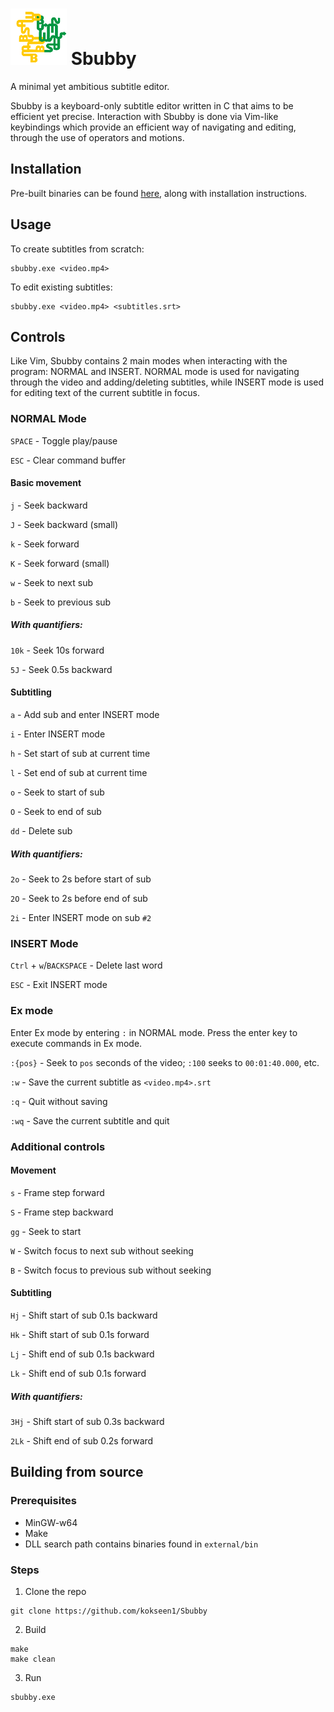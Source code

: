 # ![logo](https://github.com/kokseen1/Sbubby/blob/master/img/logo.png?raw=true) Sbubby

A minimal yet ambitious subtitle editor.

Sbubby is a keyboard-only subtitle editor written in C that aims to be efficient yet precise. Interaction with Sbubby is done via Vim-like keybindings which provide an efficient way of navigating and editing, through the use of operators and motions.

## Installation

Pre-built binaries can be found [here](https://github.com/kokseen1/Sbubby/releases), along with installation instructions.

## Usage

To create subtitles from scratch:

```
sbubby.exe <video.mp4>
```

To edit existing subtitles:

```
sbubby.exe <video.mp4> <subtitles.srt>
```

## Controls

Like Vim, Sbubby contains 2 main modes when interacting with the program: NORMAL and INSERT. NORMAL mode is used for navigating through the video and adding/deleting subtitles, while INSERT mode is used for editing text of the current subtitle in focus.

### NORMAL Mode

`SPACE` - Toggle play/pause

`ESC` - Clear command buffer

#### Basic movement

`j` - Seek backward

`J` - Seek backward (small)

`k` - Seek forward

`K` - Seek forward (small)

`w` - Seek to next sub

`b` - Seek to previous sub

##### With quantifiers:

`10k` - Seek 10s forward

`5J` - Seek 0.5s backward

#### Subtitling

`a` - Add sub and enter INSERT mode

`i` - Enter INSERT mode

`h` - Set start of sub at current time

`l` - Set end of sub at current time

`o` - Seek to start of sub

`O` - Seek to end of sub

`dd` - Delete sub

##### With quantifiers:

`2o` - Seek to 2s before start of sub

`2O` - Seek to 2s before end of sub

`2i` - Enter INSERT mode on sub `#2`

### INSERT Mode

`Ctrl` + `w`/`BACKSPACE` - Delete last word

`ESC` - Exit INSERT mode

### Ex mode

Enter Ex mode by entering `:` in NORMAL mode. Press the enter key to execute commands in Ex mode.

`:{pos}` - Seek to `pos` seconds of the video; `:100` seeks to `00:01:40.000`, etc.

`:w` - Save the current subtitle as `<video.mp4>.srt`

`:q` - Quit without saving

`:wq` - Save the current subtitle and quit

### Additional controls

#### Movement

`s` - Frame step forward

`S` - Frame step backward

`gg` - Seek to start

`W` - Switch focus to next sub without seeking

`B` - Switch focus to previous sub without seeking

#### Subtitling

`Hj` - Shift start of sub 0.1s backward

`Hk` - Shift start of sub 0.1s forward

`Lj` - Shift end of sub 0.1s backward

`Lk` - Shift end of sub 0.1s forward

##### With quantifiers:

`3Hj` - Shift start of sub 0.3s backward

`2Lk` - Shift end of sub 0.2s forward

## Building from source

### Prerequisites

- MinGW-w64
- Make
- DLL search path contains binaries found in `external/bin`

### Steps

1. Clone the repo

```
git clone https://github.com/kokseen1/Sbubby
```

2. Build

```
make
make clean
```

3. Run

```
sbubby.exe
```
